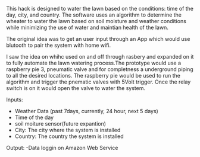 This hack is designed to water the lawn based on the conditions: time of the day, city, and country. 
The software uses an algorithm to determine the wheater to water the lawn based on soil moisture and weather conditions while minimizing the use of water and maintian health of the lawn.

The original idea was to get an user input through an App which would use blutooth to pair the system with home wifi.

I saw the idea on whihc used on and off through rasbery and expanded on it to fully automate the lawn watering process.The prototype would use a raspberry pie 3, pneumatic valve and for completness a underground piping to all the desired locations. The raspberry pie would be used to run the algorithm and trigger the pnematic valves with 5Volt trigger. Once the relay switch is on it would open the valve to water the system.

Inputs:
- Weather Data (past 7days, currently, 24 hour, next 5 days)
- Time of the day
- soil moiture sensor(future expantion)
- City: The city where the system is installed
- Country: The country the system is installed

Output:
-Data loggin on Amazon Web Service
